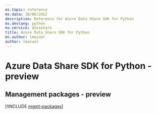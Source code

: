 ```yaml
---
ms.topic: reference
ms.data: 10/06/2022
description: Reference for Azure Data Share SDK for Python
ms.devlang: python
ms.service: datashare
title: Azure Data Share SDK for Python
ms.author: lmazuel
author: lmazuel
---
```

# Azure Data Share SDK for Python - preview

## Management packages - preview
[!INCLUDE [mgmt-packages](data-share-mgmt-index.md)]
